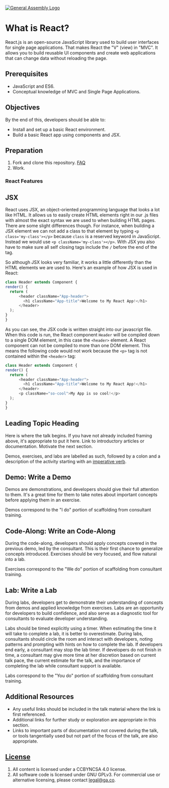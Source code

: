 [![General Assembly Logo](https://camo.githubusercontent.com/1a91b05b8f4d44b5bbfb83abac2b0996d8e26c92/687474703a2f2f692e696d6775722e636f6d2f6b6538555354712e706e67)](https://generalassemb.ly/education/web-development-immersive)

# What is React?

React.js is an open-source JavaScript library used to build user interfaces for single page applications.  That makes React the "V" (view) in "MVC".  It allows you to build reusable UI components and create web applications that can change data without reloading the page.

## Prerequisites

-   JavaScript and ES6.
-   Conceptual knowledge of MVC and Single Page Applications.

## Objectives

By the end of this, developers should be able to:

- Install and set up a basic React environment.
- Build a basic React app using components and JSX.

## Preparation

1.  Fork and clone this repository.
 [FAQ](https://github.com/ga-wdi-boston/meta/wiki/ForkAndClone)
2. Work.

### React Features

## JSX
  React uses JSX, an object-oriented programming language that looks a lot like HTML.  It allows us to easily create HTML elements right in our .js files with almost the exact syntax we are used to when building HTML pages.  There are some slight differences though.  For instance, when building a JSX element we can not add a class to that element by typing `<p class='my-class'></p>` because `class` is a reserved keyword in JavaScript.  Instead we would use `<p className='my-class'></p>`. With JSX you also have to make sure all self closing tags include the `/` before the end of the tag.

  So although JSX looks very familiar, it works a little differently than the HTML elements we are used to.  Here's an example of how JSX is used in React:

  ```js
  class Header extends Component {
  render() {
    return (
        <header className="App-header">
          <h1 className="App-title">Welcome to My React App!</h1>
        </header>
    );
  }
}
  ```
  As you can see, the JSX code is written straight into our javascript file.  When this code is run, the React component `Header` will be compiled down to a single DOM element, in this case the `<header>` element.  A React component can not be compiled to more than one DOM element.  This means the following code would not work because the `<p>` tag is not contained within the `<header>` tag:

  ```js
  class Header extends Component {
  render() {
    return (
        <header className="App-header">
          <h1 className="App-title">Welcome to My React App!</h1>
        </header>
        <p className="so-cool">My App is so cool!</p>
    );
  }
}
  ```

## Leading Topic Heading

Here is where the talk begins. If you have not already included framing above,
it's appropriate to put it here. Link to introductory articles or documentation.
Motivate the next section.

Demos, exercises, and labs are labelled as such, followed by a colon and a
description of the activity starting with an [imperative
verb](https://en.wikipedia.org/wiki/Imperative_mood).

## Demo: Write a Demo

Demos are demonstrations, and developers should give their full attention to
them. It's a great time for them to take notes about important concepts before
applying them in an exercise.

Demos correspond to the "I do" portion of scaffolding from consultant training.

## Code-Along: Write an Code-Along

During the code-along, developers should apply concepts covered in the previous
demo, led by the consultant.
This is their first chance to generalize concepts introduced. Exercises should
be very focused, and flow natural into a lab.

Exercises correspond to the "We do" portion of scaffolding from consultant
training.

## Lab: Write a Lab

During labs, developers get to demonstrate their understanding of concepts from
demos and applied knowledge from exercises. Labs are an opportunity for
developers to build confidence, and also serve as a diagnostic tool for
consultants to evaluate developer understanding.

Labs should be timed explicitly using a timer. When estimating the time it will
take to complete a lab, it is better to overestimate. During labs, consultants
should circle the room and interact with developers, noting patterns and
prompting with hints on how to complete the lab. If developers end early, a
consultant may stop the lab timer. If developers do not finish in time, a
consultant may give more time at her discretion based on current talk pace, the
current estimate for the talk, and the importance of completing the lab while
consultant support is available.

Labs correspond to the "You do" portion of scaffolding from consultant
training.

## Additional Resources

-   Any useful links should be included in the talk material where the link is
    first referenced.
-   Additional links for further study or exploration are appropriate in this
    section.
-   Links to important parts of documentation not covered during the talk, or
    tools tangentially used but not part of the focus of the talk, are also
    appropriate.

## [License](LICENSE)

1.  All content is licensed under a CC­BY­NC­SA 4.0 license.
1.  All software code is licensed under GNU GPLv3. For commercial use or
    alternative licensing, please contact legal@ga.co.
